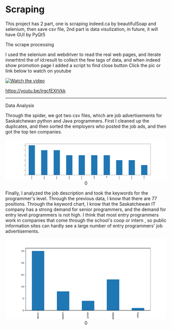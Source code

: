 # Scraping
This project has 2 part, one is scraping indeed.ca by beautifulSoap and selenium, then save csv file, 2nd part is data visulization, in future, it will have GUI by PyQt5


The scrape processing


I used the selenium and webdriver to read the real web pages, and iterate innerhtml the of id:result to collect the few tags of data, and when indeed show promotion page I added a script to find close button
Click the pic or link below to watch on youtube


[![Watch the video](https://img.youtube.com/vi/irgcfEXtVkk/maxresdefault.jpg)](https://youtu.be/irgcfEXtVkk)

https://youtu.be/irgcfEXtVkk

********************************************

Data Analysis

Through the spider, we got two csv files, which are job advertisements for Saskatchewan python and Java programmers. 
First I cleaned up the duplicates, and then sorted the employers who posted the job ads, and then got the top ten companies.
<p align="center">
  <img src="https://github.com/kkwangsir/Scraping/blob/master/img/companies.png" width="1000" title="hover text">0
</p>


Finally, I analyzed the job description and took the keywords for the programmer's level. Through the previous data, I know that there are 77 positions. Through the keyword chart, I know that the Saskatchewan IT company has a strong demand for senior programmers, and the demand for entry level programmers is not high.
I think that most entry programmers work in companies that come through the school's coop or intern , so public information sites can hardly see a large number of entry programmers' job advertisements.

<p align="center">
  <img src="https://github.com/kkwangsir/Scraping/blob/master/img/level.png" width="1000" title="hover text">0
</p
